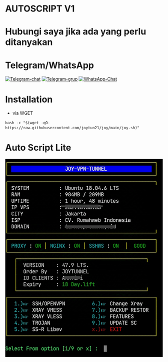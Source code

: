 # AUTOSCRIPT V1

# Hubungi saya jika ada yang perlu ditanyakan
# Telegram/WhatsApp
[![Telegram-chat](https://img.shields.io/badge/Chat-Telegram-blue)](https://t.me/joysvpnstore/)
[![Telegram-grup](https://img.shields.io/badge/Grup-Telegram-blue)](https://t.me/+29-pKOGfLKwwYzI9)
[![WhatsApp-Chat](https://img.shields.io/badge/Chat-WhatsApp-blue)](https://wa.me/6283877140463/)

# Installation
- via WGET
```
bash -c "$(wget -qO- https://raw.githubusercontent.com/joytun21/joy/main/joy.sh)"
```

# Auto Script Lite
![Auto Script](https://raw.githubusercontent.com/joytun21/joy/main/image/onta.jpg)
